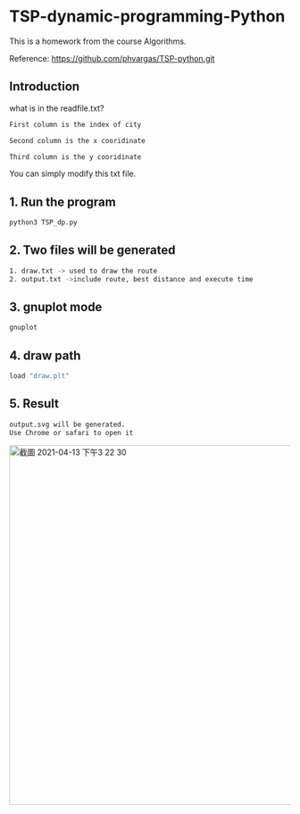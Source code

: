 # TSP-dynamic-programming-Python
This is a homework from the course Algorithms.

Reference: https://github.com/phvargas/TSP-python.git

## Introduction
what is in the readfile.txt?

```bash
First column is the index of city

Second column is the x cooridinate

Third column is the y cooridinate
```
You can simply modify this txt file.
## 1. Run the program
```python
python3 TSP_dp.py
```
## 2. Two files will be generated
```bash
1. draw.txt -> used to draw the route
2. output.txt ->include route, best distance and execute time
```
## 3. gnuplot mode
```bash
gnuplot
```
## 4. draw path 
```bash
load "draw.plt"
```
## 5. Result
```bash
output.svg will be generated.
Use Chrome or safari to open it
```
<img width="644" alt="截圖 2021-04-13 下午3 22 30" src="https://user-images.githubusercontent.com/73986032/114512806-13f29c80-9c6c-11eb-949f-16cfa0450799.png">


